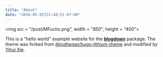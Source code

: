 ```yaml
---
title: "About"
date: "2016-05-05T21:48:51-07:00"
---
```



<img src = "/post/MFuchs.png", width = "850", height = "400">


This is a "hello world" example website for the [**blogdown**](https://github.com/rstudio/blogdown) package. The theme was forked from [@jrutheiser/hugo-lithium-theme](https://github.com/jrutheiser/hugo-lithium-theme) and modified by [Yihui Xie](https://github.com/yihui/hugo-lithium).
